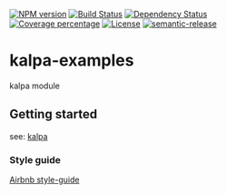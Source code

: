 [![NPM version][npm-image]][npm-url] [![Build Status][travis-image]][travis-url] [![Dependency Status][daviddm-image]][daviddm-url] [![Coverage percentage][coveralls-image]][coveralls-url] [![License][apache-image]][apache-url] [![semantic-release][semantic-release-image]][semantic-release-url]


# kalpa-examples

kalpa module

## Getting started

see: [kalpa](https://www.npmjs.com/package/kalpa)

### Style guide

[Airbnb style-guide](https://github.com/airbnb/javascripthttps://github.com/airbnb/javascript)

[npm-image]: https://badge.fury.io/js/kalpa-examples.svg
[npm-url]: https://npmjs.org/package/kalpa-examples
[travis-image]: https://travis-ci.com/patilvinay/kalpa-examples.svg?branch=master
[travis-url]: https://travis-ci.com/patilvinay/kalpa-examples
[daviddm-image]: https://david-dm.org/patilvinay/kalpa-examples.svg?theme=shields.io
[daviddm-url]: https://david-dm.org/patilvinay/kalpa-examples
[coveralls-image]: https://coveralls.io/repos/patilvinay/kalpa-examples/badge.svg
[coveralls-url]: https://coveralls.io/r/patilvinay/kalpa-examples
[apache-image]: https://img.shields.io/badge/License-Apache%202.0-blue.svg
[apache-url]: https://opensource.org/licenses/Apache-2.0
[semantic-release-image]: https://img.shields.io/badge/%20%20%F0%9F%93%A6%F0%9F%9A%80-semantic--release-e10079.svg
[semantic-release-url]: https://github.com/semantic-release/semantic-release
